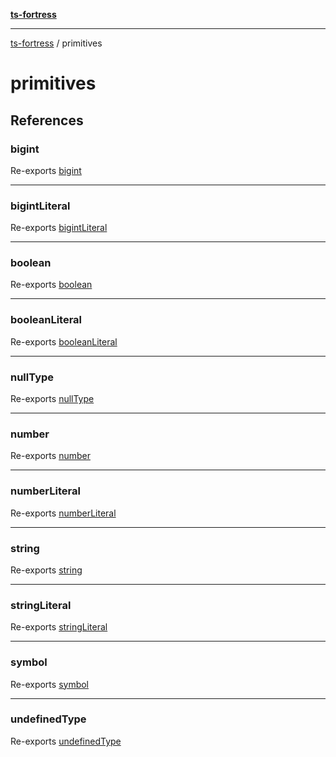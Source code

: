 [**ts-fortress**](README.md)

---

[ts-fortress](README.md) / primitives

# primitives

## References

### bigint

Re-exports [bigint](primitives/bigint.md#bigint)

---

### bigintLiteral

Re-exports [bigintLiteral](primitives/bigint.md#bigintliteral)

---

### boolean

Re-exports [boolean](primitives/boolean.md#boolean)

---

### booleanLiteral

Re-exports [booleanLiteral](primitives/boolean.md#booleanliteral)

---

### nullType

Re-exports [nullType](primitives/null.md#nulltype)

---

### number

Re-exports [number](primitives/number.md#number)

---

### numberLiteral

Re-exports [numberLiteral](primitives/number.md#numberliteral)

---

### string

Re-exports [string](primitives/string.md#string)

---

### stringLiteral

Re-exports [stringLiteral](primitives/string.md#stringliteral)

---

### symbol

Re-exports [symbol](primitives/symbol.md#symbol)

---

### undefinedType

Re-exports [undefinedType](primitives/undefined.md#undefinedtype)
